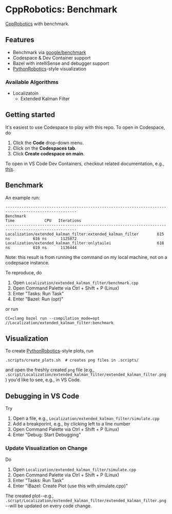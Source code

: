# CppRobotics: Benchmark

[CppRobotics](https://github.com/onlytailei/CppRobotics) with benchmark.

## Features

- Benchmark via [google/benchmark](https://github.com/google/benchmark)
- Codespace & Dev Container support
- Bazel with intelliSense and debugger support
- [PythonRobotics](https://github.com/AtsushiSakai/PythonRobotics)-style visualization 

### Available Algorithms

- Localizatoin
    - Extended Kalman Filter

## Getting started

It's easiest to use Codespace to play with this repo.
To open in Codespace, do

1. Click the **Code** drop-down menu.
1. Click on the **Codespaces tab**.
1. Click **Create codespace on main**.

To open in VS Code Dev Containers, checkout related documentation, e.g., [this](https://github.com/microsoft/vscode-remote-try-cpp/tree/main#vs-code-dev-containers).

## Benchmark

An example run:

```
-----------------------------------------------------------------------------------------------------
Benchmark                                                           Time             CPU   Iterations
-----------------------------------------------------------------------------------------------------
Localization/extended_kalman_filter:extended_kalman_filter        615 ns          616 ns      1125872
Localization/extended_kalman_filter:onlytailei                    618 ns          619 ns      1136444
```
Note: this result is from running the command on my local machine, not on a codepsace instance.

To reproduce, do

1. Open `Localization/extended_kalman_filter/benchmark.cpp`
1. Open Command Palette via Ctrl + Shift + P (Linux)
1. Enter "Tasks: Run Task"
1. Enter "Bazel: Run (opt)"

or run

```
CC=clang bazel run --compilation_mode=opt //Localization/extended_kalman_filter:benchmark
```

## Visualization

To create [PythonRobotics](https://github.com/AtsushiSakai/PythonRobotics)-style plots, run

```
.scripts/create_plots.sh  # creates png files in .scripts/
```

and open the freshly created `png` file (e.g., `.script/Localization/extended_kalman_filter/extended_kalman_filter.png`) you'd like to see, e.g., in VS Code.

## Debugging in VS Code

Try

1. Open a file, e.g., `Localization/extended_kalman_filter/simulate.cpp`
1. Add a breakporint, e.g., by clicking left to a line number
1. Open Command Palette via Ctrl + Shift + P (Linux)
1. Enter "Debug: Start Debugging"

### Update Visualization on Change

Do

1. Open `Localization/extended_kalman_filter/simulate.cpp`
1. Open Command Palette via Ctrl + Shift + P (Linux)
1. Enter "Tasks: Run Task"
1. Enter "iBazel: Create Plot (use this with simulate.cpp)"

The created plot--e.g., `.script/Localization/extended_kalman_filter/extended_kalman_filter.png`--will be updated on every code change.